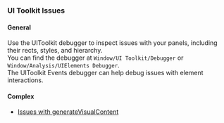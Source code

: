 ### UI Toolkit Issues

#### General

Use the UIToolkit debugger to inspect issues with your panels, including their rects, styles, and hierarchy.  
You can find the debugger at `Window/UI Toolkit/Debugger` or `Window/Analysis/UIElements Debugger`.  
The UIToolkit Events debugger can help debug issues with element interactions.

#### Complex

- [Issues with generateVisualContent](generateVisualContent.md)
